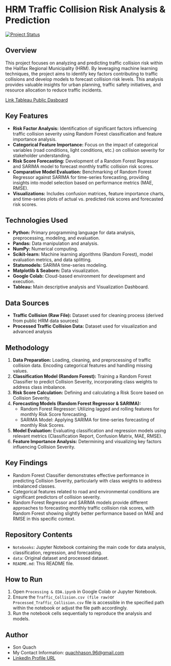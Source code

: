 # HRM Traffic Collision Risk Analysis & Prediction

[![Project Status](https://img.shields.io/badge/Status-Complete-brightgreen.svg)](https://github.com/quachhason/HRM_Traffic_Collision_Risk_Analysis_and_Prediction)

## Overview

This project focuses on analyzing and predicting traffic collision risk within the Halifax Regional Municipality (HRM).  By leveraging machine learning techniques, the project aims to identify key factors contributing to traffic collisions and develop models to forecast collision risk levels.  This analysis provides valuable insights for urban planning, traffic safety initiatives, and resource allocation to reduce traffic incidents.

[Link Tableau Public Dasboard](https://public.tableau.com/app/profile/sonquach/viz/HalifaxTrafficCollisionsPatternsandInsights2018-2024/Dashboard1)

## Key Features

*   **Risk Factor Analysis:** Identification of significant factors influencing traffic collision severity using Random Forest classification and feature importance analysis.
*   **Categorical Feature Importance:**  Focus on the impact of categorical variables (road conditions, light conditions, etc.) on collision severity for stakeholder understanding.
*   **Risk Score Forecasting:** Development of a Random Forest Regressor and SARIMA model to forecast monthly traffic collision risk scores.
*   **Comparative Model Evaluation:**  Benchmarking of Random Forest Regressor against SARIMA for time-series forecasting, providing insights into model selection based on performance metrics (MAE, RMSE).
*   **Visualizations:**  Includes confusion matrices, feature importance charts, and time-series plots of actual vs. predicted risk scores and forecasted risk scores.

## Technologies Used

*   **Python:** Primary programming language for data analysis, preprocessing, modeling, and evaluation.
*   **Pandas:** Data manipulation and analysis.
*   **NumPy:** Numerical computing.
*   **Scikit-learn:** Machine learning algorithms (Random Forest), model evaluation metrics, and data splitting.
*   **Statsmodels:** SARIMA time-series modeling.
*   **Matplotlib & Seaborn:** Data visualization.
*   **Google Colab:** Cloud-based environment for development and execution.
*   **Tableau:** Main descriptive analysis and Visualization Dashboard.

## Data Sources
*   **Traffic Collision (Raw File):**  Dataset used for cleaning process (derived from public HRM data sources)
*   **Processed Traffic Collision Data:**  Dataset used for visualization and advanced analysis

## Methodology

1.  **Data Preparation:** Loading, cleaning, and preprocessing of traffic collision data. Encoding categorical features and handling missing values.
2.  **Classification Model (Random Forest):** Training a Random Forest Classifier to predict Collision Severity, incorporating class weights to address class imbalance.
3.  **Risk Score Calculation:** Defining and calculating a Risk Score based on Collision Severity.
4.  **Forecasting Models (Random Forest Regressor & SARIMA):**
    *   Random Forest Regressor:  Utilizing lagged and rolling features for monthly Risk Score forecasting.
    *   SARIMA Model: Applying SARIMA for time-series forecasting of monthly Risk Scores.
5.  **Model Evaluation:**  Evaluating classification and regression models using relevant metrics (Classification Report, Confusion Matrix, MAE, RMSE).
6.  **Feature Importance Analysis:** Determining and visualizing key factors influencing Collision Severity.

## Key Findings

*   Random Forest Classifier demonstrates effective performance in predicting Collision Severity, particularly with class weights to address imbalanced classes.
*   Categorical features related to road and environmental conditions are significant predictors of collision severity.
*   Random Forest Regressor and SARIMA models provide different approaches to forecasting monthly traffic collision risk scores, with Random Forest showing slightly better performance based on MAE and RMSE in this specific context.

## Repository Contents

*   `Notebooks`: Jupyter Notebook containing the main code for data analysis, classification, regression, and forecasting.
*   `data`:  Original dataset and processed dataset.
*   `README.md`: This README file.

## How to Run

1.  Open `Processing & EDA.ipynb` in Google Colab or Jupyter Notebook.
2.  Ensure the `Traffic_Collision.csv (file raw)`or `Processed_Traffic_Collision.csv` file is accessible in the specified path within the notebook or adjust the file path accordingly.
3.  Run the notebook cells sequentially to reproduce the analysis and models.

## Author

*   Son Quach
*   My Contact Information: quachhason.96@gmail.com
*   [LinkedIn Profile URL](https://www.linkedin.com/in/quachhason/)
